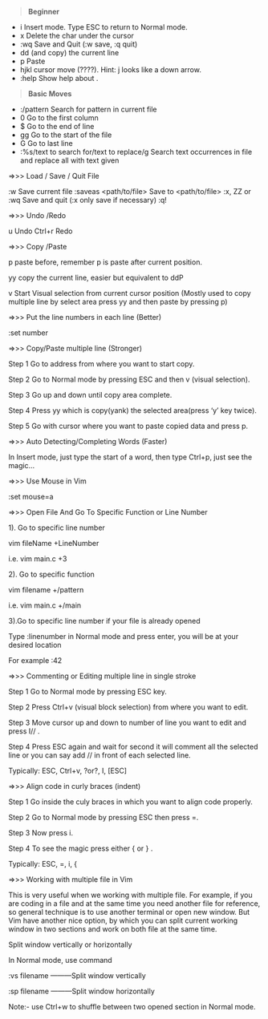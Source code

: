 
> **Beginner**

* i	Insert mode. Type ESC to return to Normal mode.
* x 			Delete the char under the cursor
* :wq 			Save and Quit (:w save, :q quit)
* dd 			(and copy) the current line
* p 			Paste
* hjkl 			cursor move (????). Hint: j looks like a down arrow.
* :help <command> 	Show help about <command>.

> **Basic Moves**

* :/pattern 		Search for pattern in current file
* 0 			Go to the first column
* $ 			Go to the end of line
* gg 			Go to the start of the file
* G 			Go to last line
* :%s/text to search for/text to replace/g	Search text occurrences in file and replace all with text given

=>>> Load / Save / Quit File

:w 			Save current file
:saveas <path/to/file> 	Save to <path/to/file>
:x, ZZ or :wq 		Save and quit (:x only save if necessary)
:q!

=>>> Undo /Redo

u 			Undo
Ctrl+r 			Redo

=>>> Copy /Paste

p			paste before, remember p is paste after current position.

yy			copy the current line, easier but equivalent to ddP

v			Start Visual selection from current cursor position (Mostly used to copy multiple line by select area press yy and then paste by pressing p)

=>>> Put the line numbers in each line (Better)

:set number

=>>> Copy/Paste multiple line (Stronger)

Step 1 Go to address from where you want to start copy.

Step 2 Go to Normal mode by pressing ESC and then v (visual selection).

Step 3 Go up and down until copy area complete.

Step 4 Press yy which is copy(yank) the selected area(press ‘y’ key twice).

Step 5 Go with cursor where you want to paste copied data and press p.

=>>> Auto Detecting/Completing Words (Faster)

In Insert mode, just type the start of a word, then type Ctrl+p, just see the magic…

=>>> Use Mouse in Vim

:set mouse=a

=>>> Open File And Go To Specific Function or Line Number


1). Go to specific line number

vim fileName +LineNumber

i.e. vim main.c +3


2). Go to specific function

vim filename +/pattern

i.e. vim main.c +/main

3).Go to specific line number if your file is already opened

Type :linenumber in Normal mode and press enter, you will be at your desired location 

For example    :42

=>>> Commenting or Editing multiple line in single stroke

Step 1 Go to Normal mode by pressing ESC key.

Step 2 Press Ctrl+v (visual block selection) from where you want to edit.

Step 3 Move cursor up and down to number of line you want to edit and press I// .

Step 4 Press ESC again and wait for second it will comment all the selected line or you can say add // in front of each selected line.

Typically:  ESC, Ctrl+v, ?or?,  I<PatternToAdd>, [ESC]

=>>> Align code in curly braces (indent)

Step 1 Go inside the culy braces in which you want to align code properly.

Step 2 Go to Normal mode by pressing ESC then press =.

Step 3 Now press i.

Step 4 To see the magic press either { or } .

Typically:  ESC, =, i, {

=>>> Working with multiple file in Vim

This is very useful when we working with multiple file. For example, if you are coding in a file and at the same time you need another file for reference, so general technique is to use another terminal or open new window. But Vim have another nice option, by which you can split current working window in two sections and work on both file at the same time. 

Split window vertically or horizontally

In Normal mode, use command

:vs filename         ———Split window vertically

:sp filename         ———Split window horizontally

Note:- use Ctrl+w to shuffle between two opened section in Normal mode.
